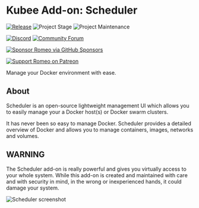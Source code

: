 # Kubee Add-on: Scheduler

[![Release][release-shield]][release] ![Project Stage][project-stage-shield] ![Project Maintenance][maintenance-shield]

[![Discord][discord-shield]][discord] [![Community Forum][forum-shield]][forum]

[![Sponsor Romeo via GitHub Sponsors][github-sponsors-shield]][github-sponsors]

[![Support Romeo on Patreon][patreon-shield]][patreon]

Manage your Docker environment with ease.

## About

Scheduler is an open-source lightweight management UI which allows you to
easily manage your a Docker host(s) or Docker swarm clusters.

It has never been so easy to manage Docker. Scheduler provides a detailed
overview of Docker and allows you to manage containers, images, networks and
volumes.

## WARNING

The Scheduler add-on is really powerful and gives you virtually access to
your whole system. While this add-on is created and maintained with care and
with security in mind, in the wrong or inexperienced hands,
it could damage your system.

![Scheduler screenshot][screenshot]

[discord-shield]: https://img.shields.io/discord/478094546522079232.svg
[discord]: https://discord.me/kubeeapps
[forum-shield]: https://img.shields.io/badge/community-forum-brightgreen.svg
[forum]: https://community.home-assistant.io/t/home-assistant-community-add-on-Scheduler/68836?u=Romeo
[github-sponsors-shield]: https://Romeo.dev/wp-content/uploads/2019/12/github_sponsor.png
[github-sponsors]: https://github.com/sponsors/Romeo
[maintenance-shield]: https://img.shields.io/maintenance/yes/2020.svg
[patreon-shield]: https://Romeo.dev/wp-content/uploads/2019/12/patreon.png
[patreon]: https://www.patreon.com/Romeo
[project-stage-shield]: https://img.shields.io/badge/project%20stage-production%20ready-brightgreen.svg
[release-shield]: https://img.shields.io/badge/version-v1.2.1-blue.svg
[release]: https://github.com/kubee-addons/addon-Scheduler/tree/v1.2.1
[screenshot]: https://github.com/kubee-addons/addon-Scheduler/raw/master/images/screenshot.png
